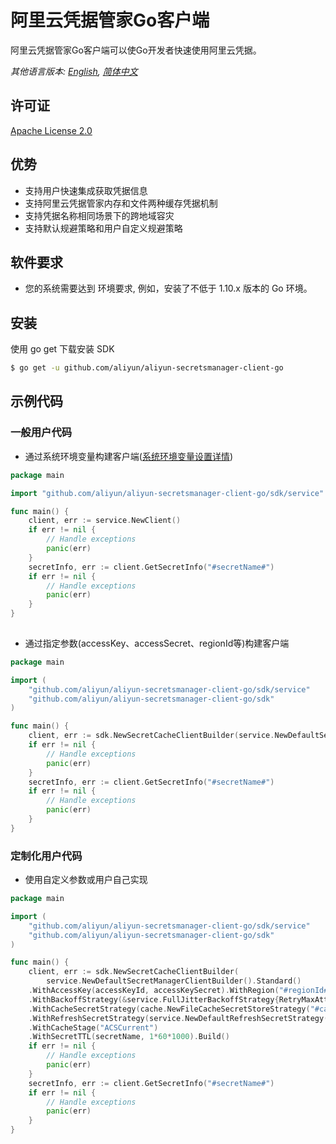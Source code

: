 # 阿里云凭据管家Go客户端

阿里云凭据管家Go客户端可以使Go开发者快速使用阿里云凭据。

*其他语言版本: [English](README.md), [简体中文](README.zh-cn.md)*

## 许可证

[Apache License 2.0](https://www.apache.org/licenses/LICENSE-2.0.html)


## 优势
* 支持用户快速集成获取凭据信息
* 支持阿里云凭据管家内存和文件两种缓存凭据机制
* 支持凭据名称相同场景下的跨地域容灾
* 支持默认规避策略和用户自定义规避策略

## 软件要求

- 您的系统需要达到 环境要求, 例如，安装了不低于 1.10.x 版本的 Go 环境。

## 安装

使用 go get 下载安装 SDK

```sh
$ go get -u github.com/aliyun/aliyun-secretsmanager-client-go
```


## 示例代码
### 一般用户代码
* 通过系统环境变量构建客户端([系统环境变量设置详情](README_environment.zh-cn.md))
```go
package main

import "github.com/aliyun/aliyun-secretsmanager-client-go/sdk/service"

func main() {
	client, err := service.NewClient()
	if err != nil {
		// Handle exceptions
		panic(err)
	}
	secretInfo, err := client.GetSecretInfo("#secretName#")
	if err != nil {
		// Handle exceptions
		panic(err)
	}
}
    
```
* 通过指定参数(accessKey、accessSecret、regionId等)构建客户端
```go
package main

import (
	"github.com/aliyun/aliyun-secretsmanager-client-go/sdk/service"
	"github.com/aliyun/aliyun-secretsmanager-client-go/sdk"
)

func main() {
	client, err := sdk.NewSecretCacheClientBuilder(service.NewDefaultSecretManagerClientBuilder().Standard().WithAccessKey("#accessKeyId#", "#accessKeySecret#").WithRegion("#regionId#").Build()).Build()
	if err != nil {
		// Handle exceptions
		panic(err)
	}
	secretInfo, err := client.GetSecretInfo("#secretName#")
	if err != nil {
		// Handle exceptions
		panic(err)
	}
}
```

### 定制化用户代码
* 使用自定义参数或用户自己实现
```go
package main

import (
	"github.com/aliyun/aliyun-secretsmanager-client-go/sdk/service"
	"github.com/aliyun/aliyun-secretsmanager-client-go/sdk"
)

func main() {
	client, err := sdk.NewSecretCacheClientBuilder(
		service.NewDefaultSecretManagerClientBuilder().Standard()
	.WithAccessKey(accessKeyId, accessKeySecret).WithRegion("#regionId#")
	.WithBackoffStrategy(&service.FullJitterBackoffStrategy{RetryMaxAttempts: 3, RetryInitialIntervalMills: 2000, Capacity: 10000}).Build())
	.WithCacheSecretStrategy(cache.NewFileCacheSecretStoreStrategy("#cacheSecretPath#", true, "#salt#"))
	.WithRefreshSecretStrategy(service.NewDefaultRefreshSecretStrategy("#jsonTTLPropertyName#"))
	.WithCacheStage("ACSCurrent")
	.WithSecretTTL(secretName, 1*60*1000).Build()
	if err != nil {
		// Handle exceptions
		panic(err)
	}
	secretInfo, err := client.GetSecretInfo("#secretName#")
	if err != nil {
		// Handle exceptions
		panic(err)
	}
}
```
